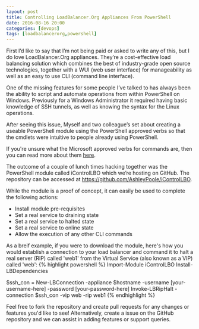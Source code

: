```yaml
---
layout: post
title: Controlling LoadBalancer.Org Appliances From PowerShell
date: 2016-08-16 20:00
categories: [devops]
tags: [loadbalancerorg,powershell]
---
```


First I’d like to say that I’m not being paid or asked to write any of this, but I do love LoadBalancer.Org appliances. They’re a cost-effective load balancing solution which combines the best of industry-grade open source technologies, together with a WUI (web user interface) for manageability as well as an easy to use CLI (command line interface).

One of the missing features for some people I’ve talked to has always been the ability to script and automate operations from within PowerShell on Windows. Previously for a Windows Administrator it required having basic knowledge of SSH tunnels, as well as knowing the syntax for the Linux operations.

After seeing this issue, Myself and two colleague’s set about creating a useable PowerShell module using the PowerShell approved verbs so that the cmdlets were intuitive to people already using PowerShell.

If you're unsure what the Microsoft approved verbs for commands are, then you can read more about them <a href="https://msdn.microsoft.com/en-us/library/ms714428(v=vs.85).aspx">here</a>.

The outcome of a couple of lunch times hacking together was the PowerShell module called iControlLBO which we’re hosting on GitHub. The repository can be accessed at <a href="https://github.com/AshleyPoole/iControlLBO">https://github.com/AshleyPoole/iControlLBO<a/>.

While the module is a proof of concept, it can easily be used to complete the following actions:
- Install module pre-requisites
- Set a real service to draining state
- Set a real service to halted state
- Set a real service to online state
- Allow the execution of any other CLI commands

As a breif example, if you were to download the module, here's how you would establish a connection to your load balancer and command it to halt a real server (RIP) called 'web1' from the Virtual Service (also known as a VIP) called 'web':
{% highlight powershell %}
Import-Module iControlLBO
Install-LBDependencies

$ssh_con = New-LBConnection -appliance $hostname -username [your-username-here] -password [your-password-here]
Invoke-LBRipHalt -connection $ssh_con -vip web -rip web1
{% endhighlight %}

Feel free to fork the repository and create pull requests for any changes or features you'd like to see! Alternatively, create a issue on the GitHub repository and we can assist in adding features or  support queries.
